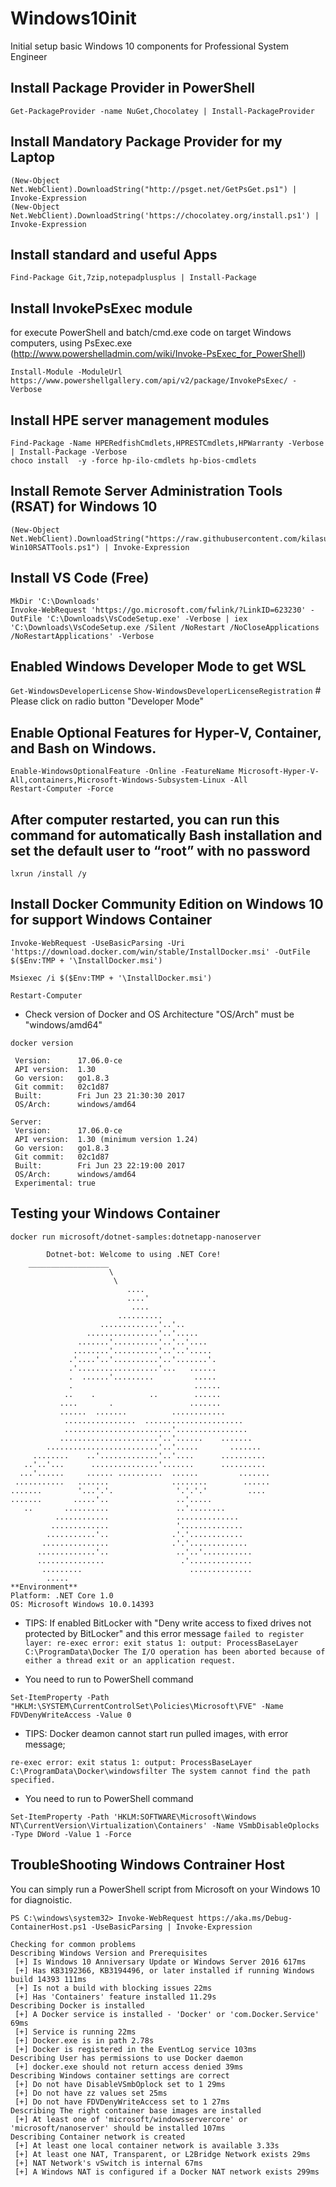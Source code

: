 # Windows10init
Initial setup basic Windows 10 components for Professional System Engineer

## Install Package Provider in PowerShell
`Get-PackageProvider -name NuGet,Chocolatey | Install-PackageProvider`

## Install Mandatory Package Provider for my Laptop
```
(New-Object Net.WebClient).DownloadString("http://psget.net/GetPsGet.ps1") | Invoke-Expression
(New-Object Net.WebClient).DownloadString('https://chocolatey.org/install.ps1') | Invoke-Expression
```
## Install standard and useful Apps
`Find-Package Git,7zip,notepadplusplus | Install-Package`

## Install InvokePsExec module
for execute PowerShell and batch/cmd.exe code on target Windows computers, using PsExec.exe (http://www.powershelladmin.com/wiki/Invoke-PsExec_for_PowerShell)
```
Install-Module -ModuleUrl https://www.powershellgallery.com/api/v2/package/InvokePsExec/ -Verbose
```
## Install HPE server management modules
```
Find-Package -Name HPERedfishCmdlets,HPRESTCmdlets,HPWarranty -Verbose | Install-Package -Verbose
choco install  -y -force hp-ilo-cmdlets hp-bios-cmdlets
````

## Install Remote Server Administration Tools (RSAT) for Windows 10
```
(New-Object Net.WebClient).DownloadString("https://raw.githubusercontent.com/kilasuit/PoshFunctions/Dev/Scripts/Install-Win10RSATTools.ps1") | Invoke-Expression
```

## Install VS Code (Free)
```
MkDir 'C:\Downloads'
Invoke-WebRequest 'https://go.microsoft.com/fwlink/?LinkID=623230' -OutFile 'C:\Downloads\VsCodeSetup.exe' -Verbose | iex 'C:\Downloads\VsCodeSetup.exe /Silent /NoRestart /NoCloseApplications /NoRestartApplications' -Verbose
```

## Enabled Windows Developer Mode to get WSL
`Get-WindowsDeveloperLicense`
`Show-WindowsDeveloperLicenseRegistration` # Please click on radio button "Developer Mode"

## Enable Optional Features for Hyper-V, Container, and Bash on Windows.
```
Enable-WindowsOptionalFeature -Online -FeatureName Microsoft-Hyper-V-All,containers,Microsoft-Windows-Subsystem-Linux -All
Restart-Computer -Force
```

## After computer restarted, you can run this command for automatically Bash installation and set the default user to “root” with no password
`lxrun /install /y`

## Install Docker Community Edition on Windows 10 for support Windows Container
`Invoke-WebRequest -UseBasicParsing -Uri 'https://download.docker.com/win/stable/InstallDocker.msi' -OutFile $($Env:TMP + '\InstallDocker.msi')`

`Msiexec /i $($Env:TMP + '\InstallDocker.msi')`

`Restart-Computer`

- Check version of Docker and OS Architecture "OS/Arch" must be "windows/amd64"

`docker version`

```Client:
 Version:      17.06.0-ce
 API version:  1.30
 Go version:   go1.8.3
 Git commit:   02c1d87
 Built:        Fri Jun 23 21:30:30 2017
 OS/Arch:      windows/amd64

Server:
 Version:      17.06.0-ce
 API version:  1.30 (minimum version 1.24)
 Go version:   go1.8.3
 Git commit:   02c1d87
 Built:        Fri Jun 23 22:19:00 2017
 OS/Arch:      windows/amd64
 Experimental: true
```

## Testing your Windows Container

`docker run microsoft/dotnet-samples:dotnetapp-nanoserver`
```
        Dotnet-bot: Welcome to using .NET Core!
    __________________
                      \
                       \
                          ....
                          ....'
                           ....
                        ..........
                    .............'..'..
                 ................'..'.....
               .......'..........'..'..'....
              ........'..........'..'..'.....
             .'....'..'..........'..'.......'.
             .'..................'...   ......
             .  ......'.........         .....
             .                           ......
            ..    .            ..        ......
           ....       .                 .......
           ......  .......          ............
            ................  ......................
            ........................'................
           ......................'..'......    .......
        .........................'..'.....       .......
     ........    ..'.............'..'....      ..........
   ..'..'...      ...............'.......      ..........
  ...'......     ...... ..........  ......         .......
 ...........   .......              ........        ......
.......        '...'.'.              '.'.'.'         ....
.......       .....'..               ..'.....
   ..       ..........               ..'........
          ............               ..............
         .............               '..............
        ...........'..              .'.'............
       ...............              .'.'.............
      .............'..               ..'..'...........
      ...............                 .'..............
       .........                        ..............
        .....
**Environment**
Platform: .NET Core 1.0
OS: Microsoft Windows 10.0.14393
```
- TIPS: If enabled BitLocker with "Deny write access to fixed drives not protected by BitLocker" and this error message
`failed to register layer: re-exec error: exit status 1: output: ProcessBaseLayer C:\ProgramData\Docker The I/O operation has been aborted because of either a thread exit or an application request.`

- You need to run to PowerShell command

`Set-ItemProperty -Path "HKLM:\SYSTEM\CurrentControlSet\Policies\Microsoft\FVE" -Name FDVDenyWriteAccess -Value 0`

- TIPS: Docker deamon cannot start run pulled images, with error message;

`re-exec error: exit status 1: output: ProcessBaseLayer C:\ProgramData\Docker\windowsfilter The system cannot find the path specified.`
- You need to run to PowerShell command

`Set-ItemProperty -Path 'HKLM:SOFTWARE\Microsoft\Windows NT\CurrentVersion\Virtualization\Containers' -Name VSmbDisableOplocks -Type DWord -Value 1 -Force`
## TroubleShooting Windows Contrainer Host
You can simply run a PowerShell script from Microsoft on your Windows 10 for diagnoistic.

`PS C:\windows\system32> Invoke-WebRequest https://aka.ms/Debug-ContainerHost.ps1 -UseBasicParsing | Invoke-Expression`
```
Checking for common problems
Describing Windows Version and Prerequisites
 [+] Is Windows 10 Anniversary Update or Windows Server 2016 617ms
 [+] Has KB3192366, KB3194496, or later installed if running Windows build 14393 111ms
 [+] Is not a build with blocking issues 22ms
 [+] Has 'Containers' feature installed 11.29s
Describing Docker is installed
 [+] A Docker service is installed - 'Docker' or 'com.Docker.Service'  69ms
 [+] Service is running 22ms
 [+] Docker.exe is in path 2.78s
 [+] Docker is registered in the EventLog service 103ms
Describing User has permissions to use Docker daemon
 [+] docker.exe should not return access denied 39ms
Describing Windows container settings are correct
 [+] Do not have DisableVSmbOplock set to 1 29ms
 [+] Do not have zz values set 25ms
 [+] Do not have FDVDenyWriteAccess set to 1 27ms
Describing The right container base images are installed
 [+] At least one of 'microsoft/windowsservercore' or 'microsoft/nanoserver' should be installed 107ms
Describing Container network is created
 [+] At least one local container network is available 3.33s
 [+] At least one NAT, Transparent, or L2Bridge Network exists 29ms
 [+] NAT Network's vSwitch is internal 67ms
 [+] A Windows NAT is configured if a Docker NAT network exists 299ms
```
